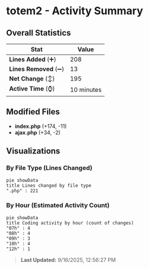 # totem2 - Activity Summary 

## Overall Statistics

| Stat                   | Value                                                             |
| ---------------------- | ----------------------------------------------------------------- |
| **Lines Added** (➕)   | 208                                          |
| **Lines Removed** (➖) | 13                                        |
| **Net Change** (↕)    | 195                |
| **Active Time** (⌚)   | 10 minutes |


## Modified Files
- **index.php** (+174, -11)
- **ajax.php** (+34, -2)

## Visualizations

### By File Type (Lines Changed)

```mermaid
pie showData
title Lines changed by file type
".php" : 221
```

### By Hour (Estimated Activity Count)

```mermaid
pie showData
title Coding activity by hour (count of changes)
"07h" : 4
"08h" : 4
"09h" : 3
"10h" : 4
"12h" : 1
```


> **Last Updated:** 9/16/2025, 12:56:27 PM